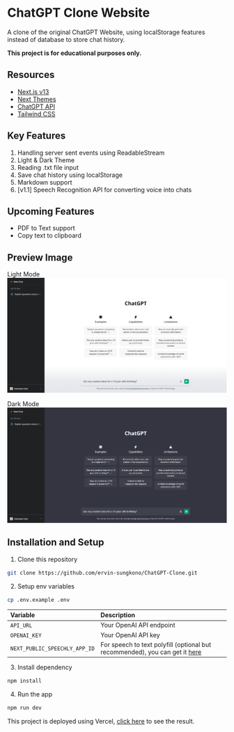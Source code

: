 # ChatGPT Clone Website
A clone of the original ChatGPT Website, using localStorage features instead of database to store chat history.

**This project is for educational purposes only.**

## Resources
- [Next.js v13](https://nextjs.org)
- [Next Themes](https://www.npmjs.com/package/next-themes)
- [ChatGPT API](https://platform.openai.com/docs/api-reference)
- [Tailwind CSS](https://tailwindcss.com/)

## Key Features
1. Handling server sent events using ReadableStream
2. Light & Dark Theme
3. Reading .txt file input
4. Save chat history using localStorage
5. Markdown support
6. [v1.1] Speech Recognition API for converting voice into chats

## Upcoming Features
- PDF to Text support
- Copy text to clipboard

## Preview Image
Light Mode
![](./public/preview_img_light.png)

Dark Mode
![](./public/preview_img.png)

## Installation and Setup
1. Clone this repository
```sh
git clone https://github.com/ervin-sungkono/ChatGPT-Clone.git
```
2. Setup env variables
```sh
cp .env.example .env
```
| Variable | Description |
| :--- | :--- |
| `API_URL` | Your OpenAI API endpoint |
| `OPENAI_KEY` | Your OpenAI API key |
| `NEXT_PUBLIC_SPEECHLY_APP_ID` | For speech to text polyfill (optional but recommended), you can get it [here](https://www.speechly.com/) |

3. Install dependency
```sh
npm install
```
4. Run the app
```sh
npm run dev
```

This project is deployed using Vercel, [click here](https://chatgpt-clone-ervin-sungkono.vercel.app/) to see the result.